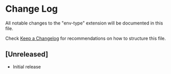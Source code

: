 # Change Log

All notable changes to the "env-type" extension will be documented in this file.

Check [Keep a Changelog](http://keepachangelog.com/) for recommendations on how to structure this file.

## [Unreleased]

- Initial release
